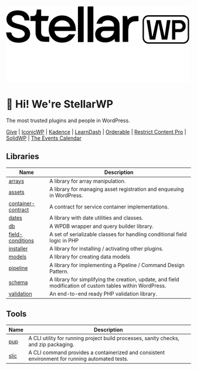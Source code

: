 ![StellarWP](https://github.com/stellarwp/.github/blob/main/images/stellarwp-logo.png#gh-light-mode-only)
![StellarWP](https://github.com/stellarwp/.github/blob/main/images/stellarwp-logo-white.png#gh-dark-mode-only)

# :wave: Hi! We're StellarWP

The most trusted plugins and people in WordPress.

[Give](https://givewp.com) | [IconicWP](https://iconicwp.com) | [Kadence](https://kadencewp.com) | [LearnDash](https://learndash.com) | [Orderable](https://orderable.com) | [Restrict Content Pro](https://restrictcontentpro.com) | [SolidWP](https://solidwp.com) | [The Events Calendar](https://theeventscalendar.com)

## Libraries

| Name | Description |
|---|---|
| [arrays](https://github.com/stellarwp/arrays) | A library for array manipulation. |
| [assets](https://github.com/stellarwp/assets) | A library for managing asset registration and enqueuing in WordPress. |
| [container-contract](https://github.com/stellarwp/container-contract) | A contract for service container implementations. |
| [dates](https://github.com/stellarwp/dates) | A library with date utilities and classes. |
| [db](https://github.com/stellarwp/db) | A WPDB wrapper and query builder library. |
| [field-conditions](https://github.com/stellarwp/field-conditions) | A set of serializable classes for handling conditional field logic in PHP |
| [installer](https://github.com/stellarwp/installer) | A library for installing / activating other plugins. |
| [models](https://github.com/stellarwp/models) | A library for creating data models |
| [pipeline](https://github.com/stellarwp/pipeline) | A library for implementing a Pipeline / Command Design Pattern. |
| [schema](https://github.com/stellarwp/schema) | A library for simplifying the creation, update, and field modification of custom tables within WordPress. |
| [validation](https://github.com/stellarwp/validation) | An end-to-end ready PHP validation library. |

## Tools

| Name | Description |
|---|---|
| [pup](https://github.com/stellarwp/pup) | A CLI utility for running project build processes, sanity checks, and zip packaging. |
| [slic](https://github.com/stellarwp/slic) | A CLI command provides a containerized and consistent environment for running automated tests. |

